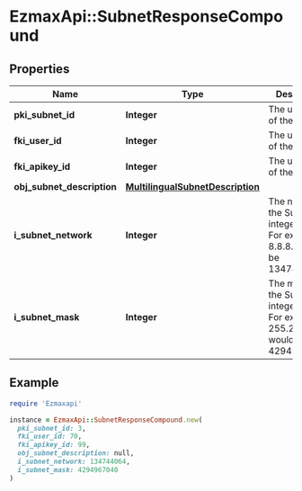 # EzmaxApi::SubnetResponseCompound

## Properties

| Name | Type | Description | Notes |
| ---- | ---- | ----------- | ----- |
| **pki_subnet_id** | **Integer** | The unique ID of the Subnet |  |
| **fki_user_id** | **Integer** | The unique ID of the User | [optional] |
| **fki_apikey_id** | **Integer** | The unique ID of the Apikey | [optional] |
| **obj_subnet_description** | [**MultilingualSubnetDescription**](MultilingualSubnetDescription.md) |  |  |
| **i_subnet_network** | **Integer** | The network of the Subnet in integer form. For example 8.8.8.0 would be 134744064 |  |
| **i_subnet_mask** | **Integer** | The mask of the Subnet  in integer form. For example 255.255.255.0 would be 4294967040 |  |

## Example

```ruby
require 'Ezmaxapi'

instance = EzmaxApi::SubnetResponseCompound.new(
  pki_subnet_id: 3,
  fki_user_id: 70,
  fki_apikey_id: 99,
  obj_subnet_description: null,
  i_subnet_network: 134744064,
  i_subnet_mask: 4294967040
)
```

